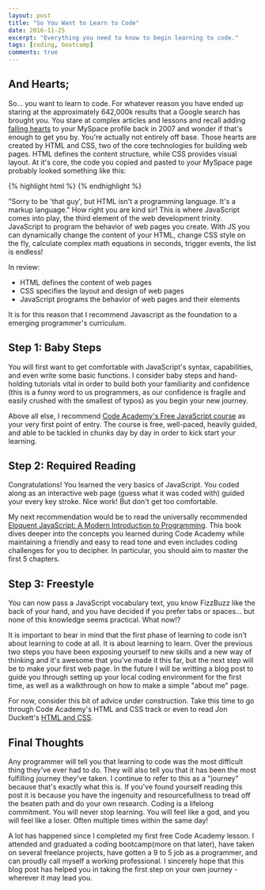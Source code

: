 ```yaml
---
layout: post
title: "So You Want to Learn to Code"
date: 2016-11-25
excerpt: "Everything you need to know to begin learning to code."
tags: [coding, bootcamp]
comments: true
---
```


<h2>And Hearts;</h2>
So... you want to learn to code. For whatever reason you have ended up staring at the approximately 642,000k results that a Google search has brought you. You stare at complex articles and lessons and recall adding <a href="http://easy-html-tutorials.tumblr.com/fallingheartspreview" target="_blank">falling hearts</a> to your MySpace profile back in 2007 and wonder if that's enough to get you by. You're actually not entirely off base. Those hearts are created by HTML and CSS, two of the core technologies for building web pages. HTML defines the content structure, while CSS provides visual layout. At it's core, the code you copied and pasted to your MySpace page probably looked something like this: 

{% highlight html %}
<marquee behavior="scroll" direction="down" scrollamount="5" style="position:absolute; left:130px; top:150px;height:548px;">
	<span style="color:#FFFFFF !important;">♥</span> 
</marquee> 
{% endhighlight %}

"Sorry to be 'that guy', but HTML isn't a programming language. It's a markup language." How right you are kind sir! This is where JavaScript comes into play, the third element of the web development trinity. JavaScript to program the behavior of web pages you create. With JS you can dynamically change the content of your HTML, change CSS style on the fly, calculate complex math equations in seconds, trigger events, the list is endless! 

In review:

* HTML defines the content of web pages
* CSS specifies the layout and design of web pages
* JavaScript programs the behavior of web pages and their elements

It is for this reason that I recommend Javascript as the foundation to a emerging programmer's curriculum.

<h2>Step 1: Baby Steps</h2> 
You will first want to get comfortable with JavaScript's syntax, capabilities, and even write some basic functions. I consider baby steps and hand-holding tutorials vital in order to build both your familiarity and confidence (this is a funny word to us programmers, as our confidence is fragile and easily crushed with the smallest of typos) as you begin your new journey.  

Above all else, I recommend <a href="https://www.codecademy.com/learn/javascript" target="_blank">Code Academy's Free JavaScript course</a> as your very first point of entry. The course is free, well-paced, heavily guided, and able to be tackled in chunks day by day in order to kick start your learning.

<h2>Step 2: Required Reading</h2>  
Congratulations! You learned the very basics of JavaScript. You coded along as an interactive web page (guess what it was coded with) guided your every key stroke. Nice work! But don't get too comfortable. 

My next recommendation would be to read the universally recommended <a href="https://www.amazon.com/Eloquent-JavaScript-Modern-Introduction-Programming/dp/1593275846/ref=sr_1_1?ie=UTF8&qid=1481580180&sr=8-1&keywords=eloquent+javascript" target="_blank">Eloquent JavaScript: A Modern Introduction to Programming</a>. This book dives deeper into the concepts you learned during Code Academy while maintaining a friendly and easy to read tone and even includes coding challenges for you to decipher. In particular, you should aim to master the first 5 chapters.


<h2>Step 3: Freestyle</h2>  
You can now pass a JavaScript vocabulary text, you know FizzBuzz like the back of your hand, and you have decided if you prefer tabs or spaces... but none of this knowledge seems practical. What now!?

It is important to bear in mind that the first phase of learning to code isn't about learning to code at all. It is about learning to learn. Over the previous two steps you have been exposing yourself to new skills and a new way of thinking and it's awesome that you've made it this far, but the next step will be to make your first web page. In the future I will be writting a blog post to guide you through setting up your local coding environment for the first time, as well as a walkthrough on how to make a simple "about me" page. 

For now, consider this bit of advice under construction. Take this time to go through Code Academy's HTML and CSS track or even to read Jon Duckett's <a href="https://www.amazon.com/HTML-CSS-Design-Build-Websites/dp/1118008189/ref=pd_bxgy_14_img_2?_encoding=UTF8&pd_rd_i=1118008189&pd_rd_r=YJ3Z4KM2TZVM85DSYERT&pd_rd_w=EEjtd&pd_rd_wg=1Baux&psc=1&refRID=YJ3Z4KM2TZVM85DSYERT" target="_blank">HTML and CSS</a>. 

<h2>Final Thoughts</h2>
Any programmer will tell you that learning to code was the most difficult thing they've ever had to do. They will also tell you that it has been the most fulfilling journey they've taken. I continue to refer to this as a "journey" because that's exactly what this is. If you've found yourself reading this post it is because you have the ingenuity and resourcefullness to tread off the beaten path and do your own research. Coding is a lifelong commitment. You will never stop learning. You will feel like a god, and you will feel like a loser. Often multiple times within the same day! 

A lot has happened since I completed my first free Code Academy lesson. I attended and graduated a coding bootcamp(more on that later), have taken on several freelance projects, have gotten a 9 to 5 job as a programmer, and can proudly call myself a working professional. I sincerely hope that this blog post has helped you in taking the first step on your own journey - wherever it may lead you.
